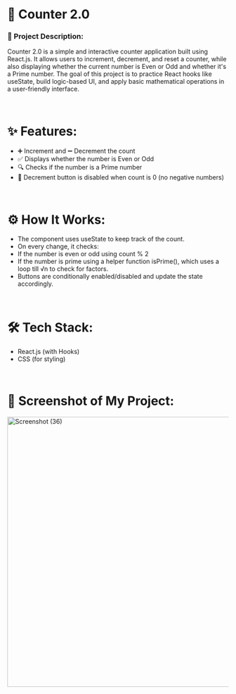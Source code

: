 <h1>🧮 Counter 2.0</h1>
<h3>📌 Project Description:</h3>
<p>Counter 2.0 is a simple and interactive counter application built using React.js. It allows users to increment, decrement, and reset a counter, while also displaying whether the current number is Even or Odd and whether it's a Prime number.
The goal of this project is to practice React hooks like useState, build logic-based UI, and apply basic mathematical operations in a user-friendly interface.</p>
<br>
<h1>✨ Features:</h1>
<ul>
  <li>➕ Increment and ➖ Decrement the count</li>
  <li>✅ Displays whether the number is Even or Odd</li>
  <li>🔍 Checks if the number is a Prime number</li>
  <li>🚫 Decrement button is disabled when count is 0 (no negative numbers)</li>
</ul>
<br>
<h1>⚙️ How It Works:</h1>
<ul>
  <li>The component uses useState to keep track of the count.</li>
  <li>On every change, it checks:</li>
  <li>If the number is even or odd using count % 2</li>
  <li>If the number is prime using a helper function isPrime(), which uses a loop till √n to check for factors.</li>
  <li>Buttons are conditionally enabled/disabled and update the state accordingly.</li>
</ul>
<br>
<h1>🛠️ Tech Stack:</h1>
<ul>
  <li>React.js (with Hooks)</li>
  <li>CSS (for styling)</li>
</ul>
<br>
<h1>📸 Screenshot of My Project:</h1>
<img width="1366" height="614" alt="Screenshot (36)" src="https://github.com/user-attachments/assets/ffdac4ba-e660-4cec-9895-292ad2f83f60" />

